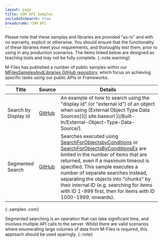 ```yaml
---
layout: page
title: COM API Samples
includeInSearch: true
breadcrumb: COM API
---
```


Please note that these samples and libraries are provided "as-is" and with no warranty, explicit or otherwise. You should ensure that the functionality of these libraries meet your requirements, and thoroughly test them, prior to using in any production scenarios.  The items linked below are designed as teaching tools and may not be fully complete.
{:.note.warning}

M-Files has published a number of public samples within our [MFilesSamplesAndLibraries GitHub repository](https://github.com/M-Files/MFilesSamplesAndLibraries/tree/master/Samples#readme), which focus on achieving specific tasks using our public APIs or Frameworks.

 Title | Source | Details
--- | --- | ---
 Search by Display Id | [GitHub](https://github.com/M-Files/MFilesSamplesAndLibraries/tree/master/Samples/COM%20API/SearchByDisplayId#readme) | An example of how to search using the "display id" (or "external id") of an object when using [External Object Type Data Sources]({{ site.baseurl }}/Built-In/External-Object-Type-Data-Source/).
 Segmented Search | [GitHub](https://github.com/M-Files/MFilesSamplesAndLibraries/tree/master/Samples/COM%20API/SegmentedSearch#readme) | Searches executed using [SearchForObjectsbyConditions](https://www.m-files.com/api/documentation/latest/index.html#MFilesAPI%7EVaultObjectSearchOperations%7ESearchForObjectsByConditions.html) or [SearchForObjectsByConditionsEx](https://www.m-files.com/api/documentation/latest/index.html#MFilesAPI%7EVaultObjectSearchOperations%7ESearchForObjectsByConditionsEx.html) are limited in the number of items that are returned, even if a maximum timeout is specified.  This sample executes a number of separate searches instead, separating the objects into "chunks" by their internal ID (e.g. searching for items with ID 1-999 first, then for items with ID 1000-1999, onwards).
{:.samples .com}

Segmented searching is an operation that can take significant time, and involves multiple API calls to the server.  Whilst there are valid scenarios where enumerating large volumes of data from M-Files is required, this approach should be used sparingly.
{:.note}